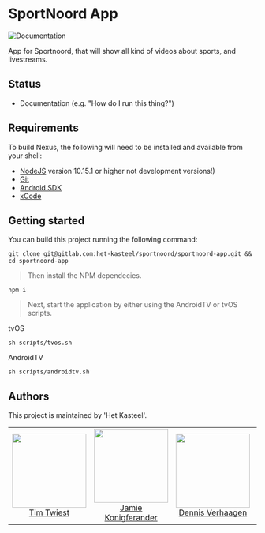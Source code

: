 # SportNoord App

![Documentation](https://img.shields.io/badge/docs-javadocs-green.svg)

App for Sportnoord, that will show all kind of videos about sports, and livestreams.

## Status

* Documentation (e.g. "How do I run this thing?")

## Requirements

To build Nexus, the following will need to be installed and available from your shell:

* [NodeJS](https://nodejs.org/en/) version 10.15.1 or higher not development versions!)
* [Git](https://git-scm.com/)
* [Android SDK](https://developer.android.com/studio)
* [xCode](https://developer.apple.com/xcode/)

## Getting started

You can build this project running the following command:

```
git clone git@gitlab.com:het-kasteel/sportnoord/sportnoord-app.git && cd sportnoord-app
```

> Then install the NPM dependecies.

```
npm i
```

> Next, start the application by either using the AndroidTV or tvOS scripts.

tvOS
```
sh scripts/tvos.sh
```

AndroidTV
```
sh scripts/androidtv.sh 
```

## Authors

This project is maintained by 'Het Kasteel'.

<table>
  <tbody>
    <tr>
      <td align="center">
        <a href="https://github.com/Vanture">
          <img width="150" height="150" src="https://gitlab.com/uploads/-/system/user/avatar/2254656/avatar.png?width=400">
          </br>
          Tim Twiest
        </a>
      </td>
        <td align="center">
        <a href="#">
          <img width="150" height="150" src="https://secure.gravatar.com/avatar/183f823645541791b1348ef9cbb0fbf9?s=800&d=identicon">
          </br>
          Jamie Konigferander
        </a>
      </td>
        <td align="center">
        <a href="#">
          <img width="150" height="150" src="https://secure.gravatar.com/avatar/183f823645541791b1348ef9cbb0fbf9?s=800&d=identicon">
          </br>
          Dennis Verhaagen
        </a>
      </td>
        <td align="center">
        <a href="#">
          <img width="150" height="150" src="https://secure.gravatar.com/avatar/183f823645541791b1348ef9cbb0fbf9?s=800&d=identicon">
          </br>
           Benjamin Nami
        </a>
      </td>
        <td align="center">
        <a href="#">
          <img width="150" height="150" src="https://secure.gravatar.com/avatar/183f823645541791b1348ef9cbb0fbf9?s=800&d=identicon">
          </br>
           Robbin Bakker
        </a>
      </td>
              <td align="center">
        <a href="#">
          <img width="150" height="150" src="https://secure.gravatar.com/avatar/183f823645541791b1348ef9cbb0fbf9?s=800&d=identicon">
          </br>
           Gerdine Kwebeman
        </a>
      </td>
    </tr>
  <tbody>
</table>
